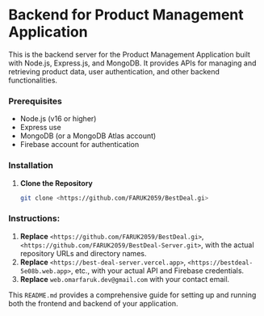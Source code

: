 # Backend for Product Management Application

This is the backend server for the Product Management Application built with Node.js, Express.js, and MongoDB. It provides APIs for managing and retrieving product data, user authentication, and other backend functionalities.

### Prerequisites

- Node.js (v16 or higher)
- Express use
- MongoDB (or a MongoDB Atlas account)
- Firebase account for authentication

### Installation

1. **Clone the Repository**

   ```bash
   git clone <https://github.com/FARUK2059/BestDeal.gi>

### Instructions:

1. **Replace** `<https://github.com/FARUK2059/BestDeal.gi>`, `<https://github.com/FARUK2059/BestDeal-Server.git>`, with the actual repository URLs and directory names.
2. **Replace** `<https://best-deal-server.vercel.app>`,  `<https://bestdeal-5e08b.web.app>`, etc., with your actual API and Firebase credentials.
3. **Replace** `web.omarfaruk.dev@gmail.com` with your contact email.

This `README.md` provides a comprehensive guide for setting up and running both the frontend and backend of your application.